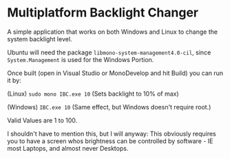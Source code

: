 # Multiplatform Backlight Changer
A simple application that works on both Windows and Linux to change the system backlight level.

Ubuntu will need the package `libmono-system-management4.0-cil`, since `System.Management` is used for the Windows Portion.

Once built (open in Visual Studio or MonoDevelop and hit Build) you can run it by:

(Linux)
`sudo mono IBC.exe 10` (Sets backlight to 10% of max)

(Windows)
 `IBC.exe 10` (Same effect, but Windows doesn't require root.)

Valid Values are 1 to 100.

I shouldn't have to mention this, but I will anyway: This obviously requires you to have a screen whos brightness can be controlled by software - IE most Laptops, and almost never Desktops.
